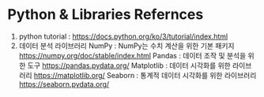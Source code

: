 # Python & Libraries Refernces
1. python tutorial : https://docs.python.org/ko/3/tutorial/index.html
2. 데이터 분석 라이브러리
  NumPy : NumPy는 수치 계산을 위한 기본 패키지 https://numpy.org/doc/stable/index.html
  Pandas : 데이터 조작 및 분석을 위한 도구     https://pandas.pydata.org/
  Matplotlib :  데이터 시각화를 위한 라이브러리 https://matplotlib.org/
  Seaborn : 통계적 데이터 시각화를 위한 라이브러리 https://seaborn.pydata.org/
   
